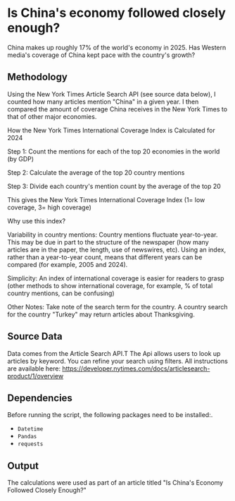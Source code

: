 # Is China's economy followed closely enough?
China makes up roughly 17% of the world's economy in 2025. Has Western media's coverage of China kept pace with the country's growth? 

##  Methodology
Using the New York Times Article Search API (see source data below), I counted how many articles mention "China" in a given year. I then compared the amount of coverage China receives in the New York Times to that of other major economies. 

 How the New York Times International Coverage Index is Calculated for 2024

Step 1: Count the mentions for each of the top 20 economies in the world (by GDP)

Step 2: Calculate the average of the top 20 country mentions

Step 3: Divide each country's mention count by the average of the top 20

This gives the New York Times International Coverage Index (1= low coverage, 3= high coverage) 

Why use this index? 

Variability in country mentions: Country mentions fluctuate year-to-year. This may be due in part to the structure of the newspaper (how many articles are in the paper, the length, use of newswires, etc). Using an index, rather than a year-to-year count, means that different years can be compared (for example, 2005 and 2024). 

Simplicity: An index of international coverage is easier for readers to grasp (other methods to show international coverage, for example, % of total country mentions, can be confusing)

Other Notes: Take note of the search term for the country. A country search for the country "Turkey" may return articles about Thanksgiving. 


##  Source Data 
Data comes from the Article Search API.T The Api allows users to look up articles by keyword. You can refine your search using filters.
All instructions are available here: https://developer.nytimes.com/docs/articlesearch-product/1/overview

## Dependencies
Before running the script, the following packages need to be installed:.

- `Datetime`
- `Pandas`
- `requests`

##  Output
The calculations were used as part of an article titled "Is China's Economy Followed Closely Enough?"




